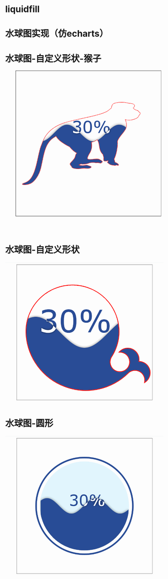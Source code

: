 # liquidfill

# 水球图实现（仿echarts）

# 水球图-自定义形状-猴子

![image](https://github.com/DLCJianyf/liquidfill/blob/master/images/liquid-custom-monkey.gif)

# 水球图-自定义形状

![image](https://github.com/DLCJianyf/liquidfill/blob/master/images/liquid-custom.gif)

# 水球图-圆形

![image](https://github.com/DLCJianyf/liquidfill/blob/master/images/liquid.gif)
